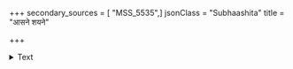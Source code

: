 +++
secondary_sources = [ "MSS_5535",]
jsonClass = "Subhaashita"
title = "आसने शयने"

+++

<details><summary>Text</summary>

आसने शयने याने पानभोजनवस्तुषु।  
दृष्ट्वान्तरं प्रमत्तेषु प्रहरन्त्यरयोऽरिषु॥
</details>
